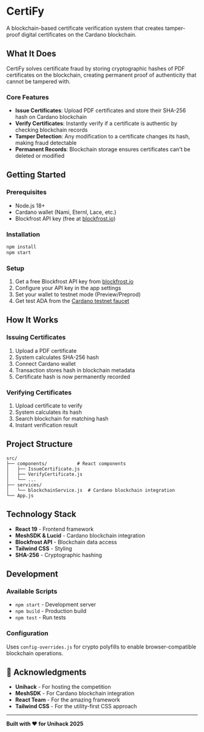 # CertiFy

A blockchain-based certificate verification system that creates tamper-proof digital certificates on the Cardano blockchain.

## What It Does

CertiFy solves certificate fraud by storing cryptographic hashes of PDF certificates on the blockchain, creating permanent proof of authenticity that cannot be tampered with.

### Core Features
- **Issue Certificates**: Upload PDF certificates and store their SHA-256 hash on Cardano blockchain
- **Verify Certificates**: Instantly verify if a certificate is authentic by checking blockchain records
- **Tamper Detection**: Any modification to a certificate changes its hash, making fraud detectable
- **Permanent Records**: Blockchain storage ensures certificates can't be deleted or modified

## Getting Started

### Prerequisites
- Node.js 18+
- Cardano wallet (Nami, Eternl, Lace, etc.)
- Blockfrost API key (free at [blockfrost.io](https://blockfrost.io))

### Installation
```bash
npm install
npm start
```

### Setup
1. Get a free Blockfrost API key from [blockfrost.io](https://blockfrost.io)
2. Configure your API key in the app settings
3. Set your wallet to testnet mode (Preview/Preprod)
4. Get test ADA from the [Cardano testnet faucet](https://docs.cardano.org/cardano-testnet/tools/faucet/)

## How It Works

### Issuing Certificates
1. Upload a PDF certificate
2. System calculates SHA-256 hash
3. Connect Cardano wallet
4. Transaction stores hash in blockchain metadata
5. Certificate hash is now permanently recorded

### Verifying Certificates
1. Upload certificate to verify
2. System calculates its hash
3. Search blockchain for matching hash
4. Instant verification result

## Project Structure
```
src/
├── components/           # React components
│   ├── IssueCertificate.js
│   ├── VerifyCertificate.js
│   └── ...
├── services/
│   └── blockchainService.js  # Cardano blockchain integration
└── App.js
```

## Technology Stack
- **React 19** - Frontend framework
- **MeshSDK & Lucid** - Cardano blockchain integration
- **Blockfrost API** - Blockchain data access
- **Tailwind CSS** - Styling
- **SHA-256** - Cryptographic hashing

## Development

### Available Scripts
- `npm start` - Development server
- `npm build` - Production build  
- `npm test` - Run tests

### Configuration
Uses `config-overrides.js` for crypto polyfills to enable browser-compatible blockchain operations.

## 🙏 Acknowledgments

- **Unihack** - For hosting the competition
- **MeshSDK** - For Cardano blockchain integration
- **React Team** - For the amazing framework
- **Tailwind CSS** - For the utility-first CSS approach

---

**Built with ❤️ for Unihack 2025**
